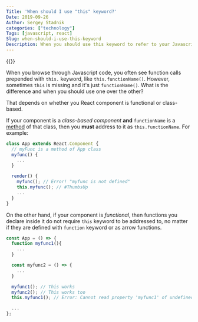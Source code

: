 ```yaml
---
Title: 'When should I use "this" keyword?'
Date: 2019-09-26
Author: Sergey Stadnik
categories: ["technology"]
Tags: [javascript, react]
Slug: when-should-i-use-this-keyword
Description: When you should use this keyword to refer to your Javascript class members.
---
```


{{<responsive-figure src="this-or-not.jpg" width="640" alt="To this or not to this?">}}

When you browse through Javascript code, you often see function calls prepended with `this.` keyword, like `this.functionName()`. However, sometimes `this` is missing and it's just `functionName()`. What is the difference and when you should use one over the other?

That depends on whether you React component is functional or class-based.

<!--more-->

If your component is a *class-based component* **and** `functionName` is a [method](https://developer.mozilla.org/en-US/docs/Web/JavaScript/Reference/Functions/Method_definitions) of that class, then you **must** address to it as `this.functionName`. For example:

```javascript
class App extends React.Component {
  // myFunc is a method of App class
  myfunc() {
    ...
  }

  render() {
    myfunc(); // Error! "myfunc is not defined"
    this.myfunc(); // #ThumbsUp
    ...
  }
}
```

On the other hand, if your component is *functional*, then functions you declare inside it do not require `this` keyword to be addressed to, no matter if they are defined with `function` keyword or as arrow functions.

```javascript
const App = () => {
  function myfunc1(){
    ...
  }

  const myfunc2 = () => {
    ...
  }

  myfunc1(); // This works
  myfunc2(); // This works too
  this.myfunc1(); // Error: Cannot read property 'myfunc1' of undefined

  ...
};
```
